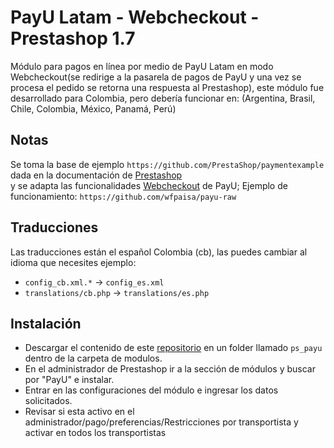 # PayU Latam - Webcheckout - Prestashop 1.7

Módulo para pagos en línea por medio de PayU Latam en modo Webcheckout(se redirige a la pasarela de pagos de PayU y una vez se 
procesa el pedido se retorna una respuesta al Prestashop), este módulo fue desarrollado para Colombia, pero debería funcionar 
en: (Argentina, Brasil, Chile, Colombia, México, Panamá, Perú)

## Notas

Se toma la base de ejemplo `https://github.com/PrestaShop/paymentexample` dada en la documentación de [Prestashop](http://doc.prestashop.com/display/PS17/Creating+a+PrestaShop+1.7+Payment+Module)  
y se adapta las funcionalidades [Webcheckout](http://developers.payulatam.com/es/web_checkout/integration.html) de PayU; Ejemplo de funcionamiento: `https://github.com/wfpaisa/payu-raw`


## Traducciones

Las traducciones están el español Colombia (cb), las puedes cambiar al idioma que necesites ejemplo:

- `config_cb.xml.*` -> `config_es.xml`
- `translations/cb.php` -> `translations/es.php`

## Instalación
- Descargar el contenido de este [repositorio](https://github.com/wfpaisa/ps_payu/archive/master.zip) en un folder llamado `ps_payu` dentro de la carpeta de modulos.
- En el administrador de Prestashop ir a la sección de módulos y buscar por "PayU" e instalar.
- Entrar en las configuraciones del módulo e ingresar los datos solicitados.
- Revisar si esta activo en el administrador/pago/preferencias/Restricciones por transportista  y activar en todos los transportistas
